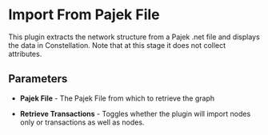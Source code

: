 # Import From Pajek File

This plugin extracts the network structure from a Pajek .net file and
displays the data in Constellation. Note that at this stage it does not
collect attributes.

## Parameters

-   **Pajek File** - The Pajek File from which to retrieve the graph

<!-- -->

-   **Retrieve Transactions** - Toggles whether the plugin will import
    nodes only or transactions as well as nodes.
